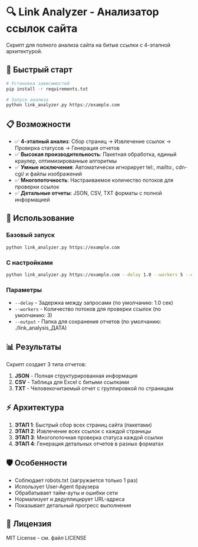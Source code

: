# 🔍 Link Analyzer - Анализатор ссылок сайта

Скрипт для полного анализа сайта на битые ссылки с 4-этапной архитектурой.

## 🚀 Быстрый старт

```bash
# Установка зависимостей
pip install -r requirements.txt

# Запуск анализа
python link_analyzer.py https://example.com
```

## 📋 Возможности

- ✅ **4-этапный анализ**: Сбор страниц → Извлечение ссылок → Проверка статусов → Генерация отчетов
- ✅ **Высокая производительность**: Пакетная обработка, единый краулер, оптимизированные алгоритмы  
- ✅ **Умные исключения**: Автоматически игнорирует tel:, mailto:, cdn-cgi/ и файлы изображений
- ✅ **Многопоточность**: Настраиваемое количество потоков для проверки ссылок
- ✅ **Детальные отчеты**: JSON, CSV, TXT форматы с полной информацией

## 📖 Использование

### Базовый запуск
```bash
python link_analyzer.py https://example.com
```

### С настройками
```bash
python link_analyzer.py https://example.com --delay 1.0 --workers 5 --output ./reports
```

### Параметры
- `--delay` - Задержка между запросами (по умолчанию: 1.0 сек)
- `--workers` - Количество потоков для проверки ссылок (по умолчанию: 3)
- `--output` - Папка для сохранения отчетов (по умолчанию: ./link_analysis_ДАТА)

## 📊 Результаты

Скрипт создает 3 типа отчетов:

1. **JSON** - Полная структурированная информация
2. **CSV** - Таблица для Excel с битыми ссылками  
3. **TXT** - Человекочитаемый отчет с группировкой по страницам

## ⚡ Архитектура

1. **ЭТАП 1**: Быстрый сбор всех страниц сайта (пакетами)
2. **ЭТАП 2**: Извлечение всех ссылок с каждой страницы  
3. **ЭТАП 3**: Многопоточная проверка статуса каждой ссылки
4. **ЭТАП 4**: Генерация детальных отчетов в разных форматах

## 🛡️ Особенности

- Соблюдает robots.txt (загружается только 1 раз)
- Использует User-Agent браузера  
- Обрабатывает тайм-ауты и ошибки сети
- Нормализует и дедуплицирует URL-адреса
- Показывает детальный прогресс выполнения

## 📝 Лицензия

MIT License - см. файл LICENSE